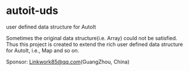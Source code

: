 # autoit-uds
user defined data structure for AutoIt

Sometimes the original data structure(i.e. Array) could not be satisfied. Thus this project is created to extend the rich user defined data structure for AutoIt, i.e., Map and so on.

Sponsor:
  Linkwork85@qq.com(GuangZhou, China)
  
